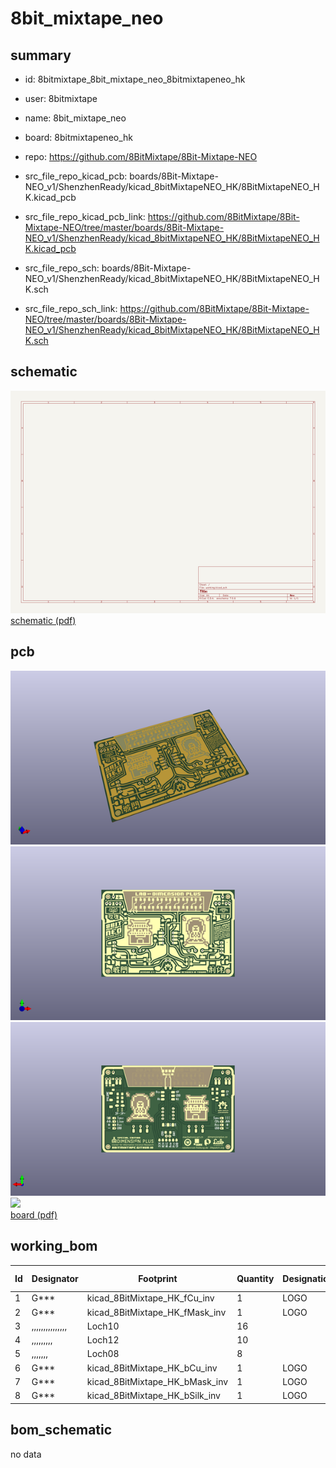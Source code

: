 # 8bit_mixtape_neo
 
## summary 
* id: 8bitmixtape_8bit_mixtape_neo_8bitmixtapeneo_hk
* user: 8bitmixtape
* name: 8bit_mixtape_neo
* board: 8bitmixtapeneo_hk
* repo: https://github.com/8BitMixtape/8Bit-Mixtape-NEO
* src_file_repo_kicad_pcb: boards/8Bit-Mixtape-NEO_v1/ShenzhenReady/kicad_8bitMixtapeNEO_HK/8BitMixtapeNEO_HK.kicad_pcb
* src_file_repo_kicad_pcb_link: https://github.com/8BitMixtape/8Bit-Mixtape-NEO/tree/master/boards/8Bit-Mixtape-NEO_v1/ShenzhenReady/kicad_8bitMixtapeNEO_HK/8BitMixtapeNEO_HK.kicad_pcb


* src_file_repo_sch: boards/8Bit-Mixtape-NEO_v1/ShenzhenReady/kicad_8bitMixtapeNEO_HK/8BitMixtapeNEO_HK.sch
* src_file_repo_sch_link: https://github.com/8BitMixtape/8Bit-Mixtape-NEO/tree/master/boards/8Bit-Mixtape-NEO_v1/ShenzhenReady/kicad_8bitMixtapeNEO_HK/8BitMixtapeNEO_HK.sch

## schematic  
![](working_schematic_600.png)  
[schematic (pdf)](working_schematic.pdf)  

## pcb  
![](working_3d_600.png) 
![](working_3d_front_600.png)  
![](working_3d_back_600.png)  
![](working_600.png)  
[board (pdf)](working.pdf)  

## working_bom
| Id | Designator | Footprint | Quantity | Designation | Supplier and ref |  | None | 
| --- | --- | --- | --- | --- | --- | --- | --- | 
| 1 | G*** | kicad_8BitMixtape_HK_fCu_inv | 1 | LOGO |  |  | [''] | 
| 2 | G*** | kicad_8BitMixtape_HK_fMask_inv | 1 | LOGO |  |  | [''] | 
| 3 | ,,,,,,,,,,,,,,, | Loch10 | 16 |  |  |  | [''] | 
| 4 | ,,,,,,,,, | Loch12 | 10 |  |  |  | [''] | 
| 5 | ,,,,,,, | Loch08 | 8 |  |  |  | [''] | 
| 6 | G*** | kicad_8BitMixtape_HK_bCu_inv | 1 | LOGO |  |  | [''] | 
| 7 | G*** | kicad_8BitMixtape_HK_bMask_inv | 1 | LOGO |  |  | [''] | 
| 8 | G*** | kicad_8BitMixtape_HK_bSilk_inv | 1 | LOGO |  |  | [''] | 


## bom_schematic
no data
